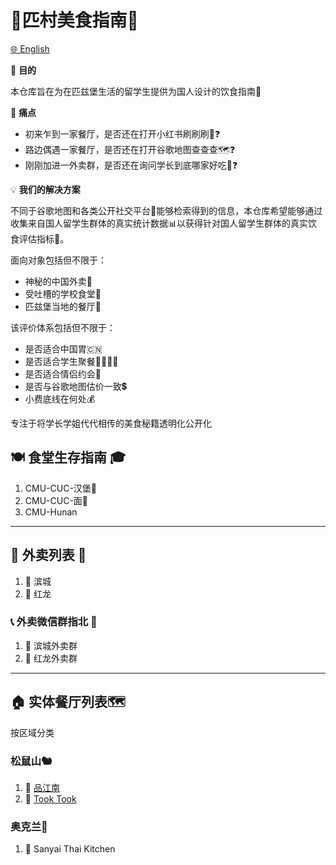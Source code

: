 # 🍜匹村美食指南🍲

[🌐 English](README_en.md)

🎯 **目的**

本仓库旨在为在匹兹堡生活的留学生提供为国人设计的饮食指南🥢

🤔 **痛点**

- 初来乍到一家餐厅，是否还在打开小红书刷刷刷📕❓
- 路边偶遇一家餐厅，是否还在打开谷歌地图查查查🗺️❓
- 刚刚加进一外卖群，是否还在询问学长到底哪家好吃📱❓

💡 **我们的解决方案**

不同于谷歌地图和各类公开社交平台📢能够检索得到的信息，本仓库希望能够通过收集来自国人留学生群体的真实统计数据📊以获得针对国人留学生群体的真实饮食评估指标🎯。

面向对象包括但不限于：

* 神秘的中国外卖🥡
* 受吐槽的学校食堂🍜
* 匹兹堡当地的餐厅🍴

该评价体系包括但不限于：

- 是否适合中国胃🇨🇳
- 是否适合学生聚餐👨‍🎓👩‍🎓
- 是否适合情侣约会💑
- 是否与谷歌地图估价一致💲
- 小费底线在何处💰

专注于将学长学姐代代相传的美食秘籍透明化公开化

## 🍽️ 食堂生存指南 🎓

1. CMU-CUC-汉堡🍔
2. CMU-CUC-面🍜
3. CMU-Hunan 

---

## 🍱 外卖列表 🛵

1. 🏮 滨城
2. 🐲 红龙

### 📞 外卖微信群指北 🧭

1. 🏮 滨城外卖群
2. 🐲 红龙外卖群

---

## 🏠 实体餐厅列表🗺️

按区域分类

### 松鼠山🐿️

1. 🍚 [品江南](./foods/jian_kitchen.md)
2. 🍛 [Took Took](./foods/took_took.md)

### 奥克兰🌲

1. 🍜 Sanyai Thai Kitchen
